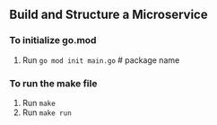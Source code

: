 ## Build and Structure a Microservice

### To initialize go.mod
1. Run `go mod init main.go` # package name

### To run the make file
1. Run `make`
2. Run `make run`
